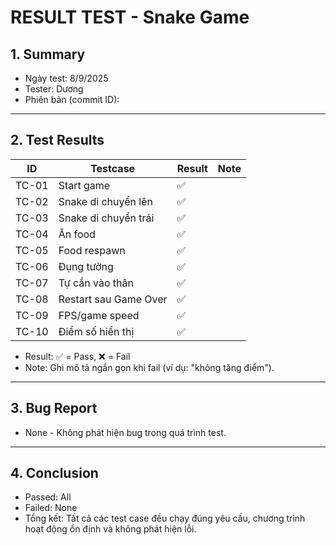 # RESULT TEST - Snake Game

## 1. Summary
- Ngày test: 8/9/2025
- Tester: Dương
- Phiên bản (commit ID): 

---

## 2. Test Results

| ID    | Testcase               | Result | Note |
|-------|------------------------|--------|------|
| TC-01 | Start game             |   ✅   |      |
| TC-02 | Snake di chuyển lên    |   ✅   |      |
| TC-03 | Snake di chuyển trái   |   ✅   |      |
| TC-04 | Ăn food                |   ✅   |      |
| TC-05 | Food respawn           |   ✅   |      |
| TC-06 | Đụng tường             |   ✅   |      |
| TC-07 | Tự cắn vào thân        |   ✅   |      |
| TC-08 | Restart sau Game Over  |   ✅   |      |
| TC-09 | FPS/game speed         |   ✅   |      |
| TC-10 | Điểm số hiển thị       |   ✅   |      |

- Result: ✅ = Pass, ❌ = Fail  
- Note: Ghi mô tả ngắn gọn khi fail (ví dụ: "không tăng điểm").  

---

## 3. Bug Report
- None - Không phát hiện bug trong quá trình test.

---

## 4. Conclusion
- Passed: All
- Failed: None
- Tổng kết: Tất cả các test case đều chạy đúng yêu cầu, chương trình hoạt động ổn định và không phát hiện lỗi.
